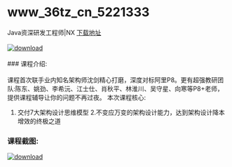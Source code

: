 # www_36tz_cn_5221333
Java资深研发工程师|NX
[下载地址](http://www.36tz.cn/article/5221333 "下载地址")
<br/></br>[![download](http://36tz.cn/muke_img/2021_10_1-20-300x191.png "下载地址")](http://www.36tz.cn/article/5221333 "下载地址")
<br/></br>### 课程介绍:<br/></br>课程首次联手业内知名架构师沈剑精心打磨，深度对标阿里P8。更有超强教研团队:陈东、姚劲、李希沅、江士仕、肖秋平、林淮川、吴守星、向寒等P8+老师，提供课程辅导让你的问题不再过夜。
本次课程核心:
1. 交付7大架构设计思维模型
2.不变应万变的架构设计能力，达到架构设计降本增效的终极之道

### 课程截图:
[![download](http://36tz.cn/muke_img/2021_10_2-19.png "下载地址")](http://www.36tz.cn/article/5221333 "下载地址")
